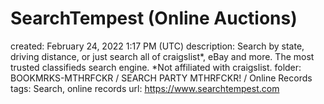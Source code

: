 # SearchTempest (Online Auctions)

created: February 24, 2022 1:17 PM (UTC)
description: Search by state, driving distance, or just search all of craigslist*, eBay and more. The most trusted classifieds search engine. *Not affiliated with craigslist.
folder: BOOKMRKS-MTHRFCKR / SEARCH PARTY MTHRFCKR! / Online Records
tags: Search, online records
url: https://www.searchtempest.com